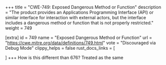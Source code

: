 +++
title = "CWE-749: Exposed Dangerous Method or Function"
description	= "The product provides an Applications Programming Interface (API) or similar interface for interaction with external actors, but the interface includes a dangerous method or function that is not properly restricted."
weight = 749

[extra]
id = 749
name = "Exposed Dangerous Method or Function"
url = "https://cwe.mitre.org/data/definitions/749.html"
vote = "Discouraged via Debug Mode"
clippy_helps = false
rust_docs_links = [
	
]
+++
How is this different than 676? Treated as the same
